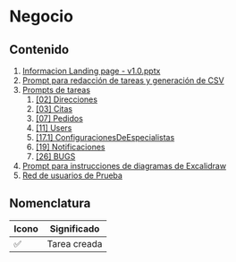 # Negocio

## Contenido

1. [Informacion Landing page - v1.0.pptx](https://docs.google.com/presentation/d/1RVrquVY3e3JVPRQHY2QF3gE5zH37i3OD/edit?usp=drive_web&ouid=115463368008145921571&rtpof=true)
2. [Prompt para redacción de tareas y generación de CSV](./promptRedaccionDeTareas.md)
3. [Prompts de tareas](./promptsDeTareas/)
   1. [[02] Direcciones](./promptsDeTareas/[02]%20Direcciones.md)
   2. [[03] Citas](./promptsDeTareas/[03]%20Citas.md)
   3. [[07] Pedidos](./promptsDeTareas/[07]%20Pedidos.md)
   4. [[11] Users](./promptsDeTareas/[11]%20Users.md)
   5. [[17.1] ConfiguracionesDeEspecialistas](./promptsDeTareas/[17.1]%20ConfiguracionesDeEspecialistas.md)
   6. [[19] Notificaciones](./promptsDeTareas/[19]%20Notificaciones.md)
   7. [[26] BUGS](./promptsDeTareas/[26]%20BUGS.md)
4. [Prompt para instrucciones de diagramas de Excalidraw](./propmtDiagramasDeExcalidraw.md)
5. [Red de usuarios de Prueba](./redDeUsuariosDePrueba.png)

## Nomenclatura

| Icono | Significado  |
| ----- | ------------ |
| ✅    | Tarea creada |
